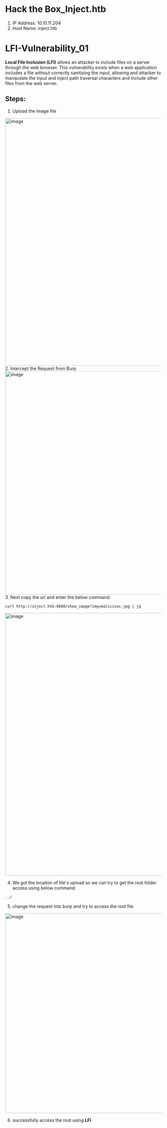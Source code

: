 # Hack the Box_Inject.htb

 1. IP Address: 10.10.11.204 
 2. Host Name: inject.htb

# LFI-Vulnerability_01  
**Local File Inclusion (LFI)** allows an attacker to include files on a server through the web browser. This vulnerability exists when a web application includes a file without correctly sanitising the input, allowing and attacker to manipulate the input and inject path traversal characters and include other files from the web server. 
## Steps: 




 1. Upload the image file
 <img width="796" alt="image" src="https://user-images.githubusercontent.com/65080702/232567902-2c343c2a-b59e-4d6f-9cca-bf6db34e1da6.png">
 2. Intercept the Request from Burp
 <img width="718" alt="image" src="https://user-images.githubusercontent.com/65080702/232568107-e2d257b5-1ffd-459d-ab45-4fa79c7b5cb9.png">
 3. Next copy the url and enter the below command:
 
```curl http://inject.htb:8080/show_image?img=malicious.jpg | jq```

<img width="844" alt="image" src="https://user-images.githubusercontent.com/65080702/232568925-be4bcf49-eb33-4308-84e1-ba553e2e5f41.png">

4. We got the location of file's upload so we can try to get the root folder access using below command:

``../`` 

5. change the request into burp and try to access the root file

<img width="642" alt="image" src="https://user-images.githubusercontent.com/65080702/232572534-21da055b-37f4-434e-a8ad-5714a82097b7.png">

6. successfully access the root using **LFI** 

